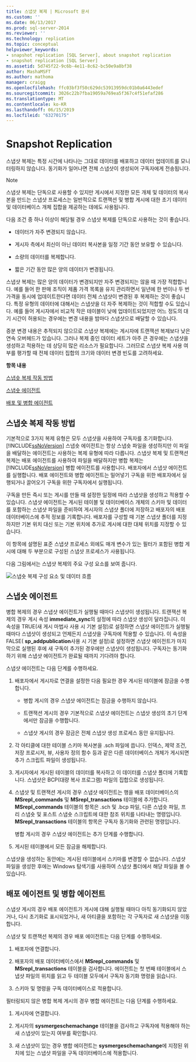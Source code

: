 ```yaml
---
title: 스냅샷 복제 | Microsoft 문서
ms.custom: ''
ms.date: 06/13/2017
ms.prod: sql-server-2014
ms.reviewer: ''
ms.technology: replication
ms.topic: conceptual
helpviewer_keywords:
- snapshot replication [SQL Server], about snapshot replication
- snapshot replication [SQL Server]
ms.assetid: 5d745f22-9c6b-4e11-8c62-bc50e9a8bf38
author: MashaMSFT
ms.author: mathoma
manager: craigg
ms.openlocfilehash: ffc03bf3f50c629dc53913959dc01b0a6443edef
ms.sourcegitcommit: 3026c22b7fba19059a769ea5f367c4f51efaf286
ms.translationtype: MT
ms.contentlocale: ko-KR
ms.lasthandoff: 06/15/2019
ms.locfileid: "63270175"
---
```

# <a name="snapshot-replication"></a>Snapshot Replication
  스냅샷 복제는 특정 시간에 나타나는 그대로 데이터를 배포하고 데이터 업데이트를 모니터링하지 않습니다. 동기화가 일어나면 전체 스냅샷이 생성되어 구독자에게 전송됩니다.  
  
> [!NOTE]  
>  스냅샷 복제는 단독으로 사용할 수 있지만 게시에서 지정한 모든 개체 및 데이터의 복사본을 만드는 스냅샷 프로세스는 일반적으로 트랜잭션 및 병합 게시에 대한 초기 데이터 및 데이터베이스 개체 집합을 제공하는 데에도 사용됩니다.  
  
 다음 조건 중 하나 이상이 해당될 경우 스냅샷 복제를 단독으로 사용하는 것이 좋습니다.  
  
-   데이터가 자주 변경되지 않습니다.  
  
-   게시자 측에서 최신이 아닌 데이터 복사본을 일정 기간 동안 보유할 수 있습니다.  
  
-   소량의 데이터를 복제합니다.  
  
-   짧은 기간 동안 많은 양의 데이터가 변경됩니다.  
  
 스냅샷 복제는 많은 양의 데이터가 변경되지만 자주 변경되지는 않을 때 가장 적합합니다. 예를 들어 한 판매 조직이 제품 가격 목록을 유지 관리하면서 일년에 한 번이나 두 번 가격을 동시에 업데이트한다면 데이터 전체 스냅샷이 변경된 후 복제하는 것이 좋습니다. 특정 유형의 데이터에 대해서는 스냅샷을 더 자주 복제하는 것이 적합할 수도 있습니다. 예를 들어 게시자에서 비교적 작은 테이블이 낮에 업데이트되었지만 어느 정도의 대기 시간이 허용되는 경우에는 변경 내용을 밤마다 스냅샷으로 배달할 수 있습니다.  
  
 증분 변경 내용은 추적되지 않으므로 스냅샷 복제에는 게시자에 트랜잭션 복제보다 낮은 연속 오버헤드가 있습니다. 그러나 복제 중인 데이터 세트가 아주 큰 경우에는 스냅샷을 생성하고 적용하는 데 상당히 많은 리소스가 필요합니다. 그러므로 스냅샷 복제 사용 여부를 평가할 때 전체 데이터 집합의 크기와 데이터 변경 빈도를 고려하세요.  
  
 **항목 내용**  
  
 [스냅숏 복제 작동 방법](#HowWorks)  
  
 [스냅숏 에이전트](#SnapshotAgent)  
  
 [배포 및 병합 에이전트](#DistAgent)  
  
##  <a name="HowWorks"></a> 스냅숏 복제 작동 방법  
 기본적으로 3가지 복제 유형은 모두 스냅샷을 사용하여 구독자를 초기화합니다. [!INCLUDE[ssNoVersion](../../includes/ssnoversion-md.md)] 스냅숏 에이전트는 항상 스냅숏 파일을 생성하지만 이 파일을 배달하는 에이전트는 사용하는 복제 유형에 따라 다릅니다. 스냅샷 복제 및 트랜잭션 복제는 배포 에이전트를 사용하여 파일을 배달하지만 병합 복제는 [!INCLUDE[ssNoVersion](../../includes/ssnoversion-md.md)] 병합 에이전트를 사용합니다. 배포자에서 스냅샷 에이전트를 실행합니다. 배포 에이전트와 병합 에이전트는 밀어넣기 구독을 위한 배포자에서 실행되거나 끌어오기 구독을 위한 구독자에서 실행됩니다.  
  
 구독을 만든 즉시 또는 게시를 만들 때 설정한 일정에 따라 스냅샷을 생성하고 적용할 수 있습니다. 스냅샷 에이전트는 게시된 테이블 및 데이터베이스 개체의 스키마 및 데이터를 포함하는 스냅샷 파일을 준비하여 게시자의 스냅샷 폴더에 저장하고 배포자의 배포 데이터베이스에 추적 정보를 기록합니다. 배포자를 구성할 때 기본 스냅샷 폴더를 지정하지만 기본 위치 대신 또는 기본 위치에 추가로 게시에 대한 대체 위치를 지정할 수 있습니다.  
  
 이 항목에 설명된 표준 스냅샷 프로세스 외에도 매개 변수가 있는 필터가 포함된 병합 게시에 대해 두 부분으로 구성된 스냅샷 프로세스가 사용됩니다.  
  
 다음 그림에서는 스냅샷 복제의 주요 구성 요소를 보여 줍니다.  
  
 ![스냅숏 복제 구성 요소 및 데이터 흐름](media/snapshot.gif "Snapshot replication components and data flow")  
  
##  <a name="SnapshotAgent"></a> 스냅숏 에이전트  
 병합 복제의 경우 스냅샷 에이전트가 실행될 때마다 스냅샷이 생성됩니다. 트랜잭션 복제의 경우 게시 속성 **immediate_sync**의 설정에 따라 스냅샷 생성이 달라집니다. 이 속성을 TRUE(새 게시 마법사 사용 시 기본 설정)로 설정하면 스냅샷 에이전트가 실행될 때마다 스냅샷이 생성되고 언제든지 스냅샷을 구독자에 적용할 수 있습니다. 이 속성을 FALSE( **sp_addpublication**사용 시 기본 설정)로 설정하면 스냅샷 에이전트가 마지막으로 실행된 후에 새 구독이 추가된 경우에만 스냅샷이 생성됩니다. 구독자는 동기화하기 위해 스냅샷 에이전트가 완료될 때까지 기다려야 합니다.  
  
 스냅샷 에이전트는 다음 단계를 수행하세요.  
  
1.  배포자에서 게시자로 연결을 설정한 다음 필요한 경우 게시된 테이블에 잠금을 수행합니다.  
  
    -   병합 게시의 경우 스냅샷 에이전트는 잠금을 수행하지 않습니다.  
  
    -   트랜잭션 게시의 경우 기본적으로 스냅샷 에이전트는 스냅샷 생성의 초기 단계에서만 잠금을 수행합니다.  
  
    -   스냅샷 게시의 경우 잠금은 전체 스냅샷 생성 프로세스 동안 유지됩니다.  
  
2.  각 아티클에 대한 테이블 스키마 복사본을 .sch 파일에 씁니다. 인덱스, 제약 조건, 저장 프로시저, 뷰, 사용자 정의 함수 등과 같은 다른 데이터베이스 개체가 게시되면 추가 스크립트 파일이 생성됩니다.  
  
3.  게시자에서 게시된 테이블의 데이터를 복사하고 이 데이터를 스냅샷 폴더에 기록합니다. 스냅샷은 BCP(대량 복사 프로그램) 파일의 집합으로 생성됩니다.  
  
4.  스냅샷 및 트랜잭션 게시의 경우 스냅샷 에이전트는 행을 배포 데이터베이스의 **MSrepl_commands** 및 **MSrepl_transactions** 테이블에 추가합니다. **MSrepl_commands** 테이블의 항목은 .sch 및 .bcp 파일, 다른 스냅숏 파일, 프리 스냅숏 및 포스트 스냅숏 스크립트에 대한 참조 위치를 나타내는 명령입니다. **MSrepl_transactions** 테이블의 항목은 구독자 동기화와 관련된 명령입니다.  
  
     병합 게시의 경우 스냅샷 에이전트는 추가 단계를 수행합니다.  
  
5.  게시된 테이블에서 모든 잠금을 해제합니다.  
  
 스냅샷을 생성하는 동안에는 게시된 테이블에서 스키마를 변경할 수 없습니다. 스냅샷 파일을 생성한 후에는 Windows 탐색기를 사용하여 스냅샷 폴더에서 해당 파일을 볼 수 있습니다.  
  
##  <a name="DistAgent"></a> 배포 에이전트 및 병합 에이전트  
 스냅샷 게시의 경우 배포 에이전트가 게시에 대해 실행될 때마다 아직 동기화되지 않았거나, 다시 초기화로 표시되었거나, 새 아티클을 포함하는 각 구독자로 새 스냅샷을 이동합니다.  
  
 스냅샷 및 트랜잭션 복제의 경우 배포 에이전트는 다음 단계를 수행하세요.  
  
1.  배포자에 연결합니다.  
  
2.  배포자의 배포 데이터베이스에서 **MSrepl_commands** 및 **MSrepl_transactions** 테이블을 검사합니다. 에이전트는 첫 번째 테이블에서 스냅샷 파일의 위치를 읽고 두 테이블 모두에서 구독자 동기화 명령을 읽습니다.  
  
3.  스키마 및 명령을 구독 데이터베이스로 적용합니다.  
  
 필터링되지 않은 병합 복제 게시의 경우 병합 에이전트는 다음 단계를 수행하세요.  
  
1.  게시자에 연결합니다.  
  
2.  게시자의 **sysmergeschemachange** 테이블을 검사하고 구독자에 적용해야 하는 새 스냅샷이 있는지 여부를 확인합니다.  
  
3.  새 스냅샷이 있는 경우 병합 에이전트는 **sysmergeschemachange**에 지정된 위치에 있는 스냅샷 파일을 구독 데이터베이스에 적용합니다.  
  
  
